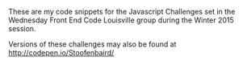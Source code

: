 These are my code snippets for the Javascript Challenges set in the Wednesday
Front End Code Louisville group during the Winter 2015 session.

Versions of these challenges may also be found at http://codepen.io/Stoofenbaird/
